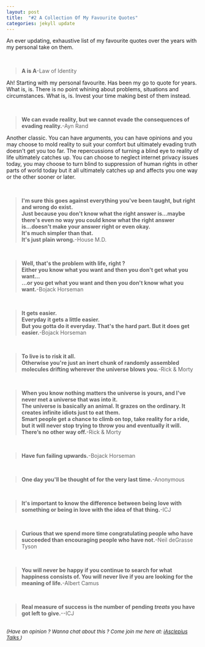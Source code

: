 ```yaml
---
layout: post
title:  "#2 A Collection Of My Favourite Quotes"
categories: jekyll update
---
```


<p>An ever updating, exhaustive list of my favourite quotes over the years with my personal take on them.</p>
<br/>


<p><blockquote><b>A is A</b>-Law of Identity</blockquote>

Ah! Starting with my personal favourite. Has been my go to quote for years. What is, is. There is no point whining about problems, situations and circumstances. What is, is. Invest your time making best of them instead.</p>
<br/>

<p><blockquote><b>We can evade reality, but we cannot evade the consequences of evading reality.</b>-Ayn Rand</blockquote>

Another classic. You can have arguments, you can have opinions and you may choose to mold reality to suit your comfort but ultimately evading truth doesn't get you too far. The repercussions of turning a blind eye to reality of life ultimately catches up. You can choose to neglect internet privacy issues today, you may choose to turn blind to suppression of human rights in other parts of world today but it all ultimately catches up and affects you one way or the other sooner or later.</p>
<br/>


<p><blockquote><b>I'm sure this goes against everything you've been taught, but right and wrong do exist.<br/>
Just because you don't know what the right answer is...maybe there's even no way you could know what the right answer is...doesn't make your answer right or even okay.<br/>
It's much simpler than that.<br/>
It's just plain wrong.</b>-House M.D.</blockquote></p>

<br/>

<p><blockquote><b>Well, that's the problem with life, right ?<br/>
Either you know what you want and then you don't get what you want...<br/>
...or you get what you want and then you don't know what you want.</b>-Bojack Horseman</blockquote></p>
<br/>


<p><blockquote><b>It gets easier.<br/>
Everyday it gets a little easier.<br/>
But you gotta do it everyday. That's the hard part. But it does get easier.</b>-Bojack Horseman</blockquote></p>
<br/>


<p><blockquote><b>To live is to risk it all.<br/>
Otherwise you're just an inert chunk of randomly assembled molecules drifting wherever the universe blows you.</b>-Rick & Morty</blockquote></p>
<br/>



<p><blockquote><b>When you know nothing matters the universe is yours, and I've never met a universe that was into it.<br/>
The universe is basically an animal. It grazes on the ordinary. It creates infinite idiots just to eat them.<br/>
Smart people get a chance to climb on top, take reality for a ride, but it will never stop trying to throw you and eventually it will.<br/>
There’s no other way off.</b>-Rick & Morty</blockquote></p>
<br/>

<p><blockquote><b>Have fun failing upwards.</b>-Bojack Horseman</blockquote>
<br/>
<p><blockquote><b>One day you'll be thought of for the very last time.</b>-Anonymous</blockquote>
<br/>

<p><blockquote><b>It's important to know the difference between being love with something or being in love with the idea of that thing.</b>-ICJ</blockquote>
<br/>

<p><blockquote><b>Curious that we spend more time congratulating people who have succeeded than encouraging people who have not.</b>-Neil deGrasse Tyson</blockquote>
<br/>

<p><blockquote><b>You will never be happy if you continue to search for what happiness consists of.
You will never live if you are looking for the meaning of life.</b>-Albert Camus</blockquote>
<br/>

<p><blockquote><b>Real measure of success is the number of pending <i>treats</i> you have got left to give.</b>--ICJ</blockquote>
<br/>

<font size="2">
 	<i>
 	(Have an opinion ? Wanna chat about this ? Come join me here at: <a href="https://t.me/iAsclepiusTalks">iAsclepius Talks </a>)
 </i>
 </font>